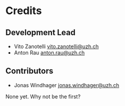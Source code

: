 # Credits

## Development Lead

  - Vito Zanotelli <vito.zanotelli@uzh.ch>
  - Anton Rau <anton.rau@uzh.ch>

## Contributors

  - Jonas Windhager <jonas.windhager@uzh.ch>

None yet. Why not be the first?
